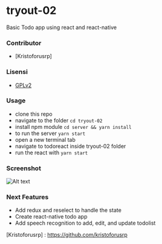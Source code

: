 # tryout-02
Basic Todo app using react and react-native

### Contributor
- [Kristoforusrp]

### Lisensi
- [GPLv2](./license)

### Usage
- clone this repo 
- navigate to the folder `cd tryout-02`
- install npm module `cd server && yarn install`
- to run the server `yarn start`
- open a new terminal tab
- navigate to todoreact inside tryout-02 folder
- run the react with `yarn start`

### Screenshot
![Alt text](/relative/path/to/img.jpg?raw=true "Optional Title")

### Next Features
- Add redux and reselect to handle the state
- Create react-native todo app
- Add speech recognition to add, edit, and update todolist

[Kristoforusrp] : https://github.com/kristoforusrp

